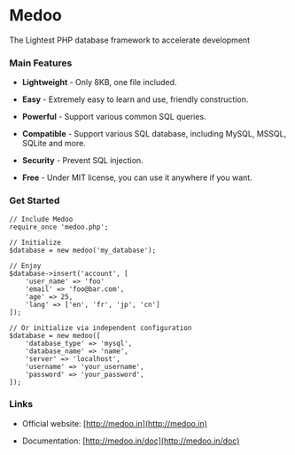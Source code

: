 # Medoo

The Lightest PHP database framework to accelerate development

### Main Features

* **Lightweight** - Only 8KB, one file included.

* **Easy** - Extremely easy to learn and use, friendly construction.

* **Powerful** - Support various common SQL queries.

* **Compatible** - Support various SQL database, including MySQL, MSSQL, SQLite and more.

* **Security** - Prevent SQL injection.

* **Free** - Under MIT license, you can use it anywhere if you want.

### Get Started

    // Include Medoo
    require_once 'medoo.php';
    
    // Initialize
    $database = new medoo('my_database');
    
    // Enjoy
    $database->insert('account', [
        'user_name' => 'foo'
        'email' => 'foo@bar.com',
        'age' => 25,
        'lang' => ['en', 'fr', 'jp', 'cn']
    ]);

    // Or initialize via independent configuration
    $database = new medoo([
        'database_type' => 'mysql',
        'database_name' => 'name',
        'server' => 'localhost',
        'username' => 'your_username',
        'password' => 'your_password',
    ]);

### Links

* Official website: [http://medoo.in](http://medoo.in)

* Documentation: [http://medoo.in/doc](http://medoo.in/doc)